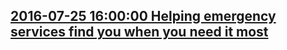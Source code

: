 ## <a href="https://www.blog.google/around-the-globe/google-europe/helping-emergency-services-find-you/" target="_blank">2016-07-25 16:00:00 Helping emergency services find you when you need it most</a>
<div style="display: none;"><html><head></head><body><div class="block-paragraph"><div class="rich-text">When emergency services get a call, they need to know the caller’s location to send help and save lives. Today, over 70% of calls to emergency services come from mobile phones, but locating these mobile callers can be a major issue. Current emergency solutions rely on cell tower location (which can have a radius of up to several kilometers) or assisted GPS (which can fail indoors).<br/> <br/> Accurate emergency location can be the difference between life and death. In fact, the US Federal Communications Commission <a href="https://ecfsapi.fcc.gov/file/60001010065.pdf">estimates</a> “an improved location accuracy which results in reducing wireless E911 response time by one minute can result in saving over 10,000 lives annually”.<br/> <br/><p>To help address this issue, we created the Emergency Location Service in Android. This feature, when supported by your network, sends location from your phone to emergency services when you dial an emergency number. This uses the same location technologies available to apps on your phone, including Wi-Fi, GPS, and cell towers, to produce a more reliable emergency location both indoors and outdoors.</p>This feature is solely for the use of emergency service providers, and your precise location is never seen or handled by Google. It is sent from your handset to emergency services only when you explicitly place an emergency call, either directly or through your mobile network.<br/> <br/> Emergency Location Service is supported by over 99% of existing Android devices (version 2.3 out and upwards) through Google Play services. The service activates when supported by your mobile network operator or emergency infrastructure provider.<br/> <br/> Our service is already live today for people with Android phones in the UK and in Estonia. We’ve collaborated with several mobile network operators and emergency services to make this possible:<br/></div></div><div class="block-image_half_width"><div class="article-module h-c-page"><div class="h-c-grid"><figure class="article-image--medium h-c-grid__col h-c-grid__col--4 h-c-grid__col--offset-4 "><img alt="telecom logos" src="https://storage.googleapis.com/gweb-uniblog-publish-prod/images/telecom_logos.max-1000x1000.png"/></figure></div></div></div><div class="block-paragraph"><div class="rich-text"><p>We look forward to making Android’s Emergency Location Service available internationally, and are actively engaging with more countries and operators to make this widely available. If you are a mobile network operator or emergency infrastructure provider interested in supporting better emergency location from Android devices, <a href="http://goo.gl/forms/4eSNttUl2b0kpFMv2">get in touch with us.</a></p></div></div></body></html>
</div>
